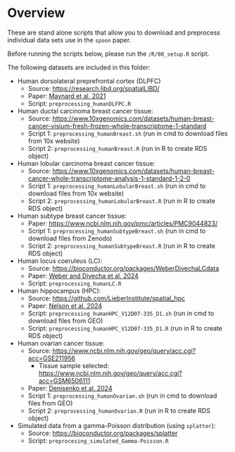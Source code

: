 # Overview

These are stand alone scripts that allow you to download and preprocess individual data sets use in the `spoon` paper.

Before running the scripts below, please run the `/R/00_setup.R` script.

The following datasets are included in this folder:

-   Human dorsolateral preprefrontal cortex (DLPFC)
    -   Source: <https://research.libd.org/spatialLIBD/>
    -   Paper: [Maynard et al. 2021](https://www.nature.com/articles/s41593-020-00787-0)
    -   Script: `preprocessing_humanDLFPC.R`
-   Human ductal carcinoma breast cancer tissue:
    -   Source: <https://www.10xgenomics.com/datasets/human-breast-cancer-visium-fresh-frozen-whole-transcriptome-1-standard>
    -   Script 1: `preprocessing_humanBreast.sh` (run in cmd to download files from 10x website)
    -   Script 2: `preprocessing_humanBreast.R` (run in R to create RDS object)
-   Human lobular carcinoma breast cancer tissue:
    -   Source: <https://www.10xgenomics.com/datasets/human-breast-cancer-whole-transcriptome-analysis-1-standard-1-2-0>
    -   Script 1: `preprocessing_humanLobularBreast.sh` (run in cmd to download files from 10x website)
    -   Script 2: `preprocessing_humanLobularBreast.R` (run in R to create RDS object)
-   Human subtype breast cancer tissue:
    -   Paper: <https://www.ncbi.nlm.nih.gov/pmc/articles/PMC9044823/>
    -   Script 1: `preprocessing_humanSubtypeBreast.sh` (run in cmd to download files from Zenodo)
    -   Script 2: `preprocessing_humanSubtypeBreast.R` (run in R to create RDS object)
-   Human locus coeruleus (LC):
    -   Source: <https://bioconductor.org/packages/WeberDivechaLCdata>
    -   Paper: [Weber and Divecha et al. 2024](https://elifesciences.org/articles/84628)
    -   Script: `preprocessing_humanLC.R`
-   Human hippocampus (HPC):
    -   Source: <https://github.com/LieberInstitute/spatial_hpc>
    -   Paper: [Nelson et al. 2024](https://doi.org/10.1101/2024.04.26.590643)
    -   Script: `preprocessing_humanHPC_V12D07-335_D1.sh` (run in cmd to download files from GEO)
    -   Script: `preprocessing_humanHPC_V12D07-335_D1.R` (run in R to create RDS object)
-   Human ovarian cancer tissue:
    -   Source: <https://www.ncbi.nlm.nih.gov/geo/query/acc.cgi?acc=GSE211956>
        -   Tissue sample selected: <https://www.ncbi.nlm.nih.gov/geo/query/acc.cgi?acc=GSM6506111>
    -   Paper: [Denisenko et al. 2024](https://pubmed.ncbi.nlm.nih.gov/38570491/)
    -   Script 1: `preprocessing_humanOvarian.sh` (run in cmd to download files from GEO)
    -   Script 2: `preprocessing_humanOvarian.R` (run in R to create RDS object)
-   Simulated data from a gamma-Poisson distribution (using `splatter`):
    -   Source: <https://bioconductor.org/packages/splatter>
    -   Script: `preprocesing_simulated_Gamma-Poisson.R`
